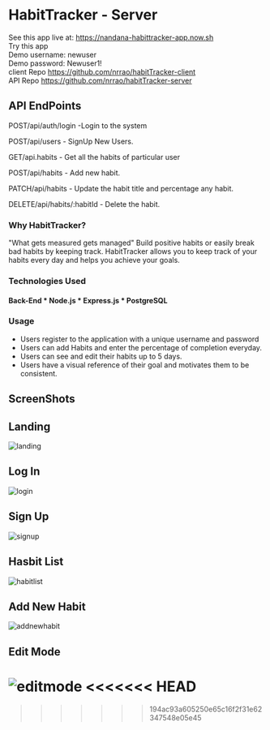 # HabitTracker - Server

See this app live at: https://nandana-habittracker-app.now.sh<br/>
Try this app<br/>
Demo username: newuser<br/>
Demo password: Newuser1!<br/>
client Repo https://github.com/nrrao/habitTracker-client<br/>
API Repo https://github.com/nrrao/habitTracker-server<br/>

## API EndPoints

POST/api/auth/login -Login to the system 

POST/api/users - SignUp New Users.

GET/api.habits - Get all the habits of particular user

POST/api/habits - Add new habit.

PATCH/api/habits - Update the habit title and percentage any habit.

DELETE/api/habits/:habitId - Delete the habit.

### Why HabitTracker?
"What gets measured gets managed"
Build positive habits or easily break bad habits by keeping track.
HabitTracker allows you to keep track of your habits every day and helps you achieve your goals.

### Technologies Used

#### Back-End * Node.js * Express.js * PostgreSQL

### Usage

* Users register to the application with a unique username and password 
* Users can add Habits and enter the percentage of completion everyday.
* Users can see and edit their habits up to 5 days. 
* Users have a visual reference of their goal and motivates them to be consistent. 

## ScreenShots


## Landing
![landing](https://user-images.githubusercontent.com/25930687/69060656-b827d380-09e5-11ea-871a-e13469ff0833.PNG)
## Log In
![login](https://user-images.githubusercontent.com/25930687/69060786-f7562480-09e5-11ea-9353-ee22fa59643b.PNG)
## Sign Up
![signup](https://user-images.githubusercontent.com/25930687/69061271-d17d4f80-09e6-11ea-9eed-2f5adb20e979.PNG)
## Hasbit List
![habitlist](https://user-images.githubusercontent.com/25930687/69060815-03da7d00-09e6-11ea-9484-bedfa5259152.PNG)
## Add New Habit
![addnewhabit](https://user-images.githubusercontent.com/25930687/69060827-0b018b00-09e6-11ea-9136-82738a40f6b4.PNG)
## Edit Mode
![editmode](https://user-images.githubusercontent.com/25930687/69060821-08069a80-09e6-11ea-9808-41cc32c80aa1.PNG)
<<<<<<< HEAD
=======




>>>>>>> 194ac93a605250e65c16f2f31e62347548e05e45

